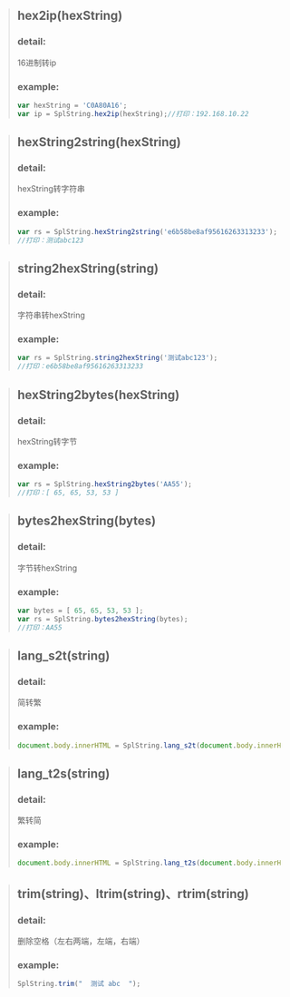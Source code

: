 >## hex2ip(hexString)
>### detail:
>16进制转ip
>### example:
>```javascript
>var hexString = 'C0A80A16';
>var ip = SplString.hex2ip(hexString);//打印：192.168.10.22
>```

>## hexString2string(hexString)
>### detail:
>hexString转字符串
>### example:
>```javascript
>var rs = SplString.hexString2string('e6b58be8af95616263313233');
>//打印：测试abc123
>```

>## string2hexString(string)
>### detail:
>字符串转hexString
>### example:
>```javascript
>var rs = SplString.string2hexString('测试abc123');
>//打印：e6b58be8af95616263313233
>```

>## hexString2bytes(hexString)
>### detail:
>hexString转字节
>### example:
>```javascript
>var rs = SplString.hexString2bytes('AA55');
>//打印：[ 65, 65, 53, 53 ]
>```

>## bytes2hexString(bytes)
>### detail:
>字节转hexString
>### example:
>```javascript
>var bytes = [ 65, 65, 53, 53 ];
>var rs = SplString.bytes2hexString(bytes);
>//打印：AA55
>```

>## lang_s2t(string)
>### detail:
>简转繁
>### example:
>```javascript
>document.body.innerHTML = SplString.lang_s2t(document.body.innerHTML);
>```

>## lang_t2s(string)
>### detail:
>繁转简
>### example:
>```javascript
>document.body.innerHTML = SplString.lang_t2s(document.body.innerHTML);
>```

>## trim(string)、ltrim(string)、rtrim(string)
>### detail:
>删除空格（左右两端，左端，右端）
>### example:
>```javascript
>SplString.trim("  测试 abc  ");
>```